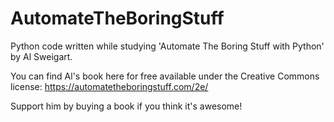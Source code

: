 # AutomateTheBoringStuff
Python code written while studying 'Automate The Boring Stuff with Python' by Al Sweigart. 

You can find Al's book here for free available under the Creative Commons license: https://automatetheboringstuff.com/2e/

Support him by buying a book if you think it's awesome! 
